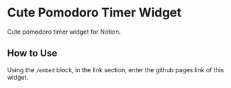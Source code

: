 # Cute Pomodoro Timer Widget

Cute pomodoro timer widget for Notion.

## How to Use

Using the `/embed` block, in the link section, enter the github pages link of this widget.